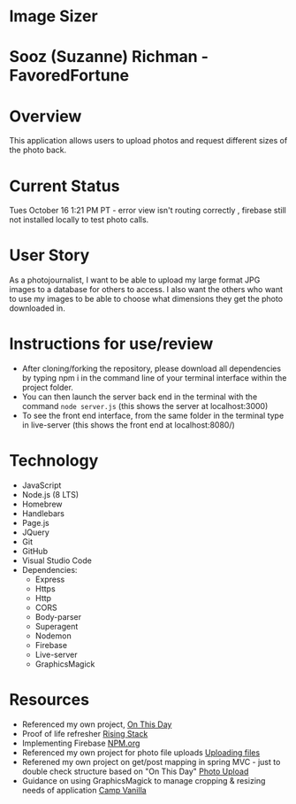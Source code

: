# Image Sizer

# Sooz (Suzanne) Richman - FavoredFortune

# Overview
This application allows users to upload photos and request different sizes of the photo back.

# Current Status
Tues October 16 1:21 PM PT - error view isn't routing correctly , firebase still not installed locally to test photo calls.

# User Story
As a photojournalist, I want to be able to upload my large format JPG images to a database for others to access. I also want the others who want to use my images to be able to choose what dimensions they get the photo downloaded in.

# Instructions for use/review
- After cloning/forking the repository, please download all dependencies by typing npm i in the command line of your terminal interface within the project folder.
- You can then launch the server back end in the terminal with the command 
`node server.js` (this shows the server at localhost:3000)
- To see the front end interface, from the same folder in the terminal type in live-server (this shows the front end at localhost:8080/)

# Technology
 - JavaScript
 - Node.js (8 LTS)
 - Homebrew
 - Handlebars
 - Page.js
 - JQuery
 - Git
 - GitHub
 - Visual Studio Code
 - Dependencies:
    - Express
    - Https
    - Http
    - CORS
    - Body-parser
    - Superagent
    - Nodemon
    - Firebase
    - Live-server
    - GraphicsMagick

# Resources
- Referenced my own project, [On This Day](On-This-Day/thisday-server)
- Proof of life refresher [Rising Stack](https://blog.risingstack.com/your-first-node-js-http-server/)
- Implementing Firebase [NPM.org](https://www.npmjs.com/package/firebase)
- Referenced my own project for photo file uploads [Uploading files](https://github.com/FavoredFortune/13-uploading-files)
- Referened my own project on get/post mapping in spring MVC - just to double check structure based on "On This Day" [Photo Upload](https://github.com/FavoredFortune/31-photo-upload)
- Guidance on using GraphicsMagick to manage cropping & resizing needs of application [Camp Vanilla](https://blog.campvanilla.com/nodejs-graphicsmagick-cropping-resizing-server-api-b410fe98e41)
